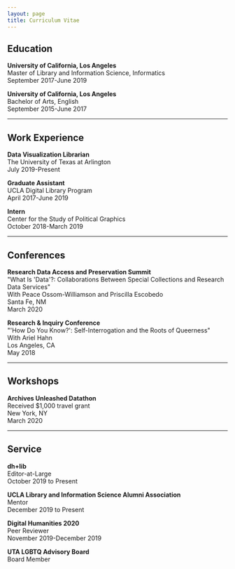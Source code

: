 ```yaml
---
layout: page
title: Curriculum Vitae
---
```


## Education

**University of California, Los Angeles**
<br>Master of Library and Information Science, Informatics
<br>September 2017-June 2019

**University of California, Los Angeles**
<br>Bachelor of Arts, English
<br>September 2015-June 2017

---

## Work Experience

**Data Visualization Librarian**
<br>The University of Texas at Arlington
<br>July 2019-Present

**Graduate Assistant**
<br>UCLA Digital Library Program
<br>April 2017-June 2019

**Intern**
<br>Center for the Study of Political Graphics
<br>October 2018-March 2019

---

## Conferences

**Research Data Access and Preservation Summit**
<br>"What Is 'Data'?: Collaborations Between Special Collections and Research Data Services"
<br>With Peace Ossom-Williamson and Priscilla Escobedo
<br>Santa Fe, NM
<br>March 2020

**Research & Inquiry Conference**
<br>"'How Do You Know?': Self-Interrogation and the Roots of Queerness"
<br>With Ariel Hahn
<br>Los Angeles, CA
<br>May 2018

---

## Workshops

**Archives Unleashed Datathon**
<br>Received $1,000 travel grant
<br>New York, NY
<br>March 2020

---

## Service

**dh+lib**
<br>Editor-at-Large
<br>October 2019 to Present

**UCLA Library and Information Science Alumni Association**
<br>Mentor
<br>December 2019 to Present

**Digital Humanities 2020**
<br>Peer Reviewer
<br>November 2019-December 2019

**UTA LGBTQ Advisory Board**
<br>Board Member
